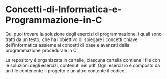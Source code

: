 # Concetti-di-Informatica-e-Programmazione-in-C
Qui puoi trovare la soluzione degli esercizi di programmazione, i quali  sono tratti da un testo, che ha l'obiettivo di spiegare i concetti chiave dell'informatica assieme ai concetti di  base e avanzati della programmazione procedurale in C

La repository é organizzata in cartelle, ciascuna cartella contiene i file con le soluzioni degli esercizi, contenuti nel pdf.
Ogni esercizio é composto da un file contenente il progetto e un altro contente il codice. 


